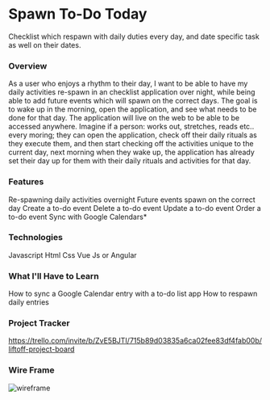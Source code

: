 # Spawn To-Do Today
Checklist which respawn with daily duties every day, and date specific task as well on their dates. 

### Overview
As a user who enjoys a rhythm to their day, I want to be able to have my daily activities re-spawn in an checklist application over night, while being able to add future events which will spawn on the correct days. The goal is to wake up in the morning, open the application, and see what needs to be done for that day. The application will live on the web to be able to be accessed anywhere. Imagine if a person: works out, stretches, reads etc.. every moring; they can open the application, check off their daily rituals as they execute them, and then start checking off the activities unique to the current day, next morning when they wake up, the application has already set their day up for them with their daily rituals and activities for that day. 

### Features
Re-spawning daily activities overnight
Future events spawn on the correct day
Create a to-do event
Delete a to-do event
Update a to-do event
Order a to-do event
Sync with Google Calendars*

### Technologies
Javascript
Html
Css
Vue Js or Angular 

### What I'll Have to Learn
How to sync a Google Calendar entry with a to-do list app
How to respawn daily entries

### Project Tracker
https://trello.com/invite/b/ZvE5BJTI/715b89d03835a6ca02fee83df4fab00b/liftoff-project-board

### Wire Frame
![wireframe](images/wireframe.jpg)

